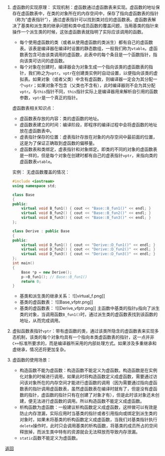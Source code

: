 1. 虚函数的实现原理：
	实现机制：虚函数通过虚函数表来实现。虚函数的地址保存在虚函数表中，在类的对象所在的内存空间中，保存了指向虚函数表的指针（称为“虚表指针”），通过虚表指针可以找到类对应的虚函数表。虚函数表解决了基类和派生类的继承问题和类中成员函数的覆盖问题，当用基类的指针来操作一个派生类的时候，这张虚函数表就指明了实际应该调用的函数。
	- 每个使用虚函数的类（或者从使用虚函数的类派生）都有自己的虚函数表。该表是编译器在编译时设置的静态数组，一般我们称为`vtable`。虚函数表包含可由该类调用的虚函数，此表中的每个条目是一个函数指针，指向该类可访问的虚函数。
	- 每个对象在创建时，编译器会为对象生成一个指向该类的虚函数表的指针，我们称之为`vptr`。`vptr`在创建类实例时自动设置，以便指向该类的虚拟表。如果对象（或者父类）中含有虚函数，则编译器一定会为其分配一个`vptr`；如果对象不包含（父类也不含有），此时编译器则不会为其分配`vptr`。与`this`指针不同，`this`指针实际上是编译器用来解析自引用的函数参数，`vptr`是一个真正的指针。

	虚函数表相关知识点：
	- 虚函数表存放的内容：类的虚函数的地址。
	- 虚函数表建立的时间：编译阶段，即程序的编译过程中会将虚函数的地址放在虚函数表中。
	- 虚表指针保存的位置：虚表指针存放在对象的内存空间中最前面的位置，这是为了保证正确取到虚函数的偏移量。
	- 虚函数表和类绑定，虚表指针和对象绑定。即类的不同的对象的虚函数表是一样的，但是每个对象在创建时都有自己的虚表指针`vptr`，来指向类的虚函数表`vtable`。
	
	实例：
	无虚函数覆盖的情况：
	```cpp
	#include <iostream>
	using namespace std;
	
	class Base
	{
	public:
	    virtual void B_fun1() { cout << "Base::B_fun1()" << endl; }
	    virtual void B_fun2() { cout << "Base::B_fun2()" << endl; }
	    virtual void B_fun3() { cout << "Base::B_fun3()" << endl; }
	};
	
	class Derive : public Base
	{
	public:
	    virtual void D_fun1() { cout << "Derive::D_fun1()" << endl; }
	    virtual void D_fun2() { cout << "Derive::D_fun2()" << endl; }
	    virtual void D_fun3() { cout << "Derive::D_fun3()" << endl; }
	};
	int main()
	{
	    Base *p = new Derive();
	    p->B_fun1(); // Base::B_fun1()
	    return 0;
	}
	```
	- 基类和派生类的继承关系：
		![[virtual_f.png]]
	- 基类的虚函数表：
		![[Base_vfptr.png]]
	- 基类的虚函数表：
		![[Derive_vfptr.png]]
	主函数中基类的指针`p`指向了派生类的对象，当调用函数`B_fun1()`时，通过派生类的虚函数表找到该函数的地址，从而完成调用。
2. 虚拟函数表指针`vptr`：带有虚函数的类，通过该类所隐含的虚函数表来实现多态机制，该类的每个对象均具有一个指向本类虚函数表的指针，这一点并非`C++`标准所要求的，而是编译器所采用的内部处理方式。如果涉及多重继承和虚继承，情况还将更加复杂。
3. 虚函数的使用场景：
	- 构造函数不能为虚函数：构造函数不能定义为虚函数。构造函数是在实例化对象的时候进行调用，如果此时将构造函数定义成虚函数，需要通过访问该对象所在的内存空间才能进行虚函数的调用（因为需要通过指向虚函数表的指针调用虚函数表，虽然虚函数表在编译时就有了，但是没有虚函数的指针，虚函数的指针只有在创建了对象才有），但是此时该对象还未创建，便无法进行虚函数的调用。所以构造函数不能定义成虚函数。
	- 析构函数为虚函数：一般建议析构函数定义成虚函数，这样做可以有效是防止内存泄漏，实际应用时当基类的指针或者引用指向或绑定到派生类的对象时，如果未将基类的析构函数定义成虚函数，当我们对基类指针执行`delete`操作时，此时只会调用基类的析构函数，将基类的成员所占的空间释放掉，而派生类中特有的资源就会无法释放而导致内存泄漏。
	- `static`函数不能定义为虚函数。

[返回](C++面向对象/readme)